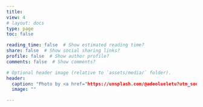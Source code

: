```yaml
---
title: 
view: 4
# layout: docs
type: page
toc: false 

reading_time: false  # Show estimated reading time?
share: false  # Show social sharing links?
profile: false  # Show author profile?
comments: false  # Show comments?

# Optional header image (relative to `assets/media/` folder).
header:
  caption: "Photo by <a href="https://unsplash.com/@adeolueletu?utm_source=unsplash&utm_medium=referral&utm_content=creditCopyText">Adeolu Eletu</a> on <a href="https://unsplash.com/s/photos/report?utm_source=unsplash&utm_medium=referral&utm_content=creditCopyText">Unsplash</a>"
  image: ""

---
```



